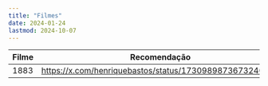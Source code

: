 ```yaml
---
title: "Filmes"
date: 2024-01-24
lastmod: 2024-10-07
---
```

| Filme | Recomendação                                            |
| ----- | ------------------------------------------------------- |
| 1883  | https://x.com/henriquebastos/status/1730989873673240594 |
